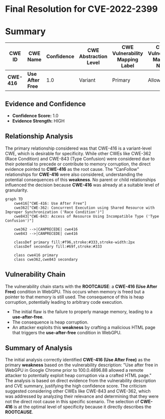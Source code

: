 # Final Resolution for CVE-2022-2399

# Summary
| CWE ID | CWE Name | Confidence | CWE Abstraction Level | CWE Vulnerability Mapping Label | CWE-Vulnerability Mapping Notes |
|---|---|---|---|---|---|
| **CWE-416** | **Use After Free** | 1.0 | Variant | Primary | Allowed |

## Evidence and Confidence

*   **Confidence Score:** 1.0
*   **Evidence Strength:** HIGH

## Relationship Analysis
The primary relationship considered was that CWE-416 is a variant-level CWE, which is desirable for specificity. While other CWEs like CWE-362 (Race Condition) and CWE-843 (Type Confusion) were considered due to their potential to precede or contribute to memory corruption, the direct evidence pointed to **CWE-416** as the root cause. The "CanFollow" relationships for **CWE-416** were also considered, understanding the potential consequences of this **weakness**. No parent or child relationships influenced the decision because **CWE-416** was already at a suitable level of granularity.

```mermaid
graph TD
    cwe416["CWE-416: Use After Free"]
    cwe362["CWE-362: Concurrent Execution using Shared Resource with Improper Synchronization ('Race Condition')"]
    cwe843["CWE-843: Access of Resource Using Incompatible Type ('Type Confusion')"]
    
    cwe362 -->|CANPRECEDE| cwe416
    cwe843 -->|CANPRECEDE| cwe416
    
    classDef primary fill:#f96,stroke:#333,stroke-width:2px
    classDef secondary fill:#69f,stroke:#333
    
    class cwe416 primary
    class cwe362,cwe843 secondary
```

## Vulnerability Chain
The vulnerability chain starts with the **ROOTCAUSE**: a **CWE-416 (Use After Free)** condition in WebGPU. This occurs when memory is freed but a pointer to that memory is still used. The consequence of this is heap corruption, potentially leading to arbitrary code execution.
- The initial flaw is the failure to properly manage memory, leading to a **use-after-free**.
- The consequence is heap corruption.
- An attacker exploits this **weakness** by crafting a malicious HTML page that triggers the **use-after-free** condition in WebGPU.

## Summary of Analysis
The initial analysis correctly identified **CWE-416 (Use After Free)** as the primary **weakness** based on the vulnerability description: "Use after free in WebGPU in Google Chrome prior to 100.0.4896.88 allowed a remote attacker to potentially exploit heap corruption via a crafted HTML page." The analysis is based on direct evidence from the vulnerability description and CVE summary, justifying the high confidence score. The criticism suggested considering other CWEs like CWE-843 and CWE-362, which was addressed by analyzing their relevance and determining that they were not the direct root cause in this specific scenario. The selection of **CWE-416** is at the optimal level of specificity because it directly describes the **ROOTCAUSE**.